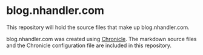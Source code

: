 blog.nhandler.com
=================

This repository will hold the source files that make up blog.nhandler.com.

blog.nhandler.com was created using [Chronicle][1]. The markdown source files and the Chronicle configuration file are included in this repository.

[1]: http://steve.org.uk/Software/chronicle
